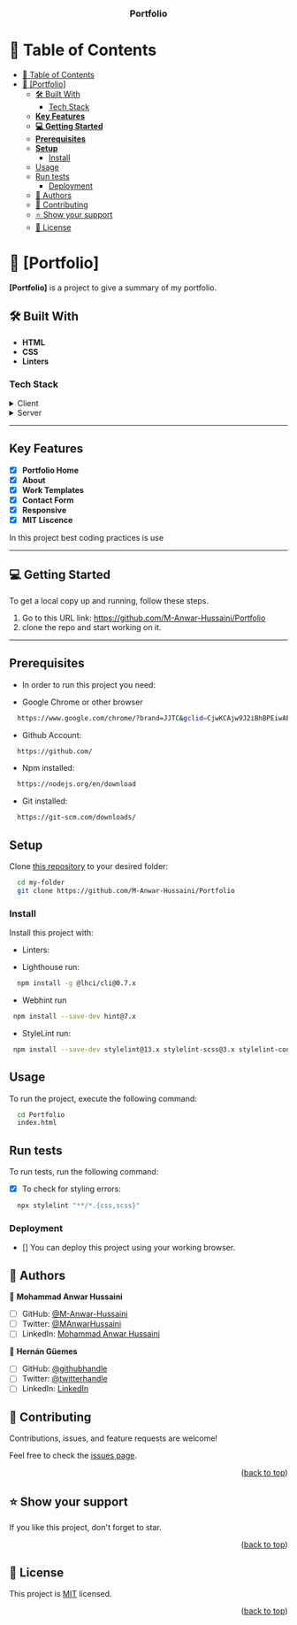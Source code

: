 <a name="readme-top"></a>

<div align="center">
  <br/>

  <h3><b>Portfolio</b></h3>

</div>

# 📗 Table of Contents

- [📗 Table of Contents](#-table-of-contents)
- [📖 \[Portfolio\] ](#-portfolio-)
  - [🛠 Built With ](#-built-with-)
    - [Tech Stack ](#tech-stack-)
  - [**Key Features** ](#key-features-)
  - [**💻 Getting Started** ](#-getting-started-)
  - [**Prerequisites**](#prerequisites)
  - [**Setup**](#setup)
    - [Install](#install)
  - [Usage](#usage)
  - [Run tests](#run-tests)
    - [Deployment](#deployment)
  - [👥 Authors ](#-authors-)
  - [🤝 Contributing ](#-contributing-)
  - [⭐️ Show your support ](#️-show-your-support-)
  - [📝 License ](#-license-)

# 📖 [Portfolio] <a name="about-project"></a>

**[Portfolio]** is a project to give a summary of my portfolio.

## 🛠 Built With <a name="built-with"></a>

- **HTML**
- **CSS**
- **Linters**

### Tech Stack <a name="tech-stack"></a>

<details>
  <summary>Client</summary>
  <ul>
    <li><a href="https://www.microverse.org/">HTML5</a></li>
    <li><a href="https://www.microverse.org/">CSS3</a></li>
  </ul>
</details>

<details>
  <summary>Server</summary>
  <ul>
    <li><a href="https://marketplace.visualstudio.com/items?itemName=ritwickdey.LiveServer">VS CODE Live Server Extension</a></li>
  </ul>
</details>

---

## **Key Features** <a name="key-features"></a>

- [x] **Portfolio Home**
- [x] **About**
- [x] **Work Templates**
- [x] **Contact Form**
- [x] **Responsive**
- [x] **MIT Liscence**

In this project best coding practices is use

---

## **💻 Getting Started** <a name="getting-started"></a>

To get a local copy up and running, follow these steps.

1. Go to this URL link: https://github.com/M-Anwar-Hussaini/Portfolio
2. clone the repo and start working on it.

---

## **Prerequisites**

- In order to run this project you need:

- Google Chrome or other browser

```sh
  https://www.google.com/chrome/?brand=JJTC&gclid=CjwKCAjw9J2iBhBPEiwAErwpeSDcMFWiIQWj2u5GY6owZ7OaOHw7dYYCHW7uTR4kvYosNJYd4wt4VxoCiywQAvD_BwE&gclsrc=aw.ds
```

- Github Account:

```sh
  https://github.com/
```

- Npm installed:

```sh
  https://nodejs.org/en/download
```

- Git installed:

```sh
  https://git-scm.com/downloads/
```

## **Setup**

Clone [this repository](https://github.com/M-Anwar-Hussaini/Portfolio) to your desired folder:

```sh
  cd my-folder
  git clone https://github.com/M-Anwar-Hussaini/Portfolio
```

### Install

Install this project with:

- Linters:

- Lighthouse run:

```sh
  npm install -g @lhci/cli@0.7.x
```

- Webhint run

```sh
 npm install --save-dev hint@7.x
```

- StyleLint run:

```sh
 npm install --save-dev stylelint@13.x stylelint-scss@3.x stylelint-config-standard@21.x stylelint-csstree-validator@1.x
```

## Usage

To run the project, execute the following command:

```sh
  cd Portfolio
  index.html
```

## Run tests

To run tests, run the following command:

- [x] To check for styling errors:

```sh
  npx stylelint "**/*.{css,scss}"
```

### Deployment

- [] You can deploy this project using your working browser.

## 👥 Authors <a name="authors"></a>

👤 **Mohammad Anwar Hussaini**

- [ ] GitHub: [@M-Anwar-Hussaini](https://github.com/M-Anwar-Hussaini)
- [ ] Twitter: [@MAnwarHussaini](https://twitter.com/MAnwarHussaini)
- [ ] LinkedIn: [Mohammad Anwar Hussaini](https://www.linkedin.com/in/mohammad-anwar-hussaini-876638267/)

👤 **Hernán Güemes**

- [ ] GitHub: [@githubhandle](https://github.com/HFG43)
- [ ] Twitter: [@twitterhandle](https://twitter.com/HFG_43)
- [ ] LinkedIn: [LinkedIn](https://www.linkedin.com/in/hern%C3%A1n-g%C3%BCemes-a440591b/)

## 🤝 Contributing <a name="contributing"></a>

Contributions, issues, and feature requests are welcome!

Feel free to check the [issues page](https://github.com/M-Anwar-Hussaini/Portfolio/issues).

<p align="right">(<a href="#readme-top">back to top</a>)</p>

## ⭐️ Show your support <a name="support"></a>

If you like this project, don't forget to star.

<p align="right">(<a href="#readme-top">back to top</a>)</p>

## 📝 License <a name="license"></a>

This project is [MIT](./MIT.md) licensed.

<p align="right">(<a href="#readme-top">back to top</a>)</p>
